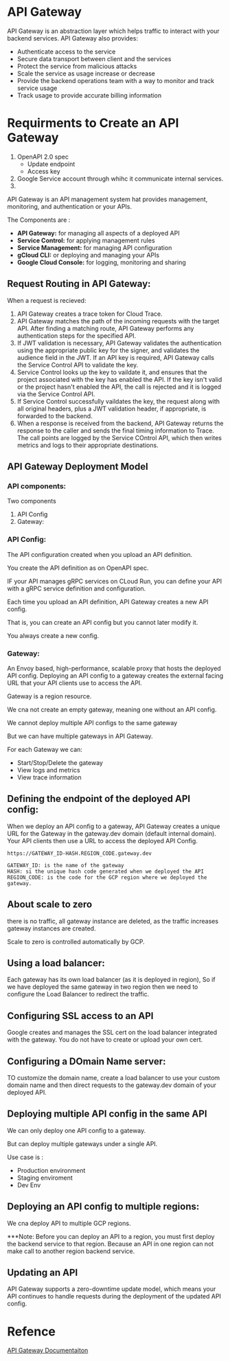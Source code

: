 # API Gateway
API Gateway is an abstraction layer which helps traffic to interact with your backend services.
API Gateway also provides:
 - Authenticate access to the service
 - Secure data transport between client and the services
 - Protect the service from malicious attacks
 - Scale the service as usage increase or decrease
 - Provide the backend operations team with a way to monitor and track service usage
 - Track usage to provide accurate billing information

# Requirments to Create an API Gateway
 1. OpenAPI 2.0 spec
    - Update endpoint 
    - Access key
 2. Google Service account through whihc it communicate internal services.
 3. 

API Gateway is an API management system hat provides management, monitoring, and authentication or your APIs.

The Components are :
- **API Gateway:** for managing all aspects of a deployed API
- **Service Control:** for applying management rules
- **Service Management:** for managing API configuration
- **gCloud CLI:** or deploying and managing your APIs
- **Google Cloud Console:** for logging, monitoring and sharing

## Request Routing in API Gateway:
When a request is recieved:

1. API Gateway creates a trace token for Cloud Trace.
2. API Gateway matches the path of the incoming requests with the target API. After finding a matching route, API Gateway performs any authentication steps for the specified API.
3. If JWT validation is necessary, API Gateway validates the authentication using the appropriate public key for the signer, and validates the audience field in the JWT. If an API key is required, API Gateway calls the Service Control API to validate the key.
4. Service Control looks up the key to vaildate it, and ensures that the project associated with the key has enabled the API. If the key isn't valid or the project hasn't enabled the API, the call is rejected and it is logged via the Service Control API.
5. If Service Control successfully vaildates the key, the request along with all original headers, plus a JWT validation header, if appropriate, is forwarded to the backend.
6. When a response is received from the backend, API Gateway returns the response to the caller and sends the final timing information to Trace.
The call points are logged by the Service COntrol API, which then writes metrics and logs to their appropriate destinations.

## API Gateway Deployment Model
### API components:
Two components
1. API Config
2. Gateway:

### API Config:
The API configuration created when you upload an API definition. 

You create the API definition as on OpenAPI spec.

IF your API manages gRPC services on CLoud Run, you can define your API with a gRPC service definition and configuration.

Each time you upload an API definition, API Gateway creates a new API config.

That is, you can create an API config but you cannot later modify it.

You always create a new config.

### Gateway:
An Envoy based, high-performance, scalable proxy that hosts the deployed API config. Deploying an API config to a gateway creates the external facing URL that your API clients use to access the API.

Gateway is a region resource.

We cna not create an empty gateway, meaning one without an API config.

We cannot deploy multiple API configs to the same gateway

But we can have multiple gateways in API Gateway.

For each Gateway we can:
- Start/Stop/Delete the gateway
- View logs and metrics
- View trace information

## Defining the endpoint of the deployed API config:
When we deploy an API config to a gateway, API Gateway creates a unique URL for the Gateway in the gateway.dev domain (default internal domain). Your API clients then use a URL to access the deployed API Config.
```
https://GATEWAY_ID-HASH.REGION_CODE.gateway.dev

GATEWAY_ID: is the name of the gateway
HASH: si the unique hash code generated when we deployed the API
REGION_CODE: is the code for the GCP region where we deployed the gateway.
```
## About scale to zero
there is no traffic, all gateway instance are deleted, as the traffic increases gateway instances are created.

Scale to zero is controlled automatically by GCP.

## Using a load balancer:
Each gateway has its own load balancer (as it is deployed in region), So if we have deployed the same gateway in two region then we need to configure the Load Balancer to redirect the traffic.


## Configuring SSL access to an API
Google creates and manages the SSL cert on the load balancer integrated with the gateway. You do not have to create or upload your own cert.

## Configuring a DOmain Name server:
TO customize the domain name, create a load balancer to use your custom domain name and then direct requests to the gateway.dev domain of your deployed API.

## Deploying multiple API config in the same API

We can only deploy one API config to a gateway.

But can deploy multiple gateways under a single API.

Use case is :
- Production environment
- Staging enviroment
- Dev Env

## Deploying an API config to multiple regions:
We cna deploy API to multiple GCP regions.

***Note: Before you can deploy an API to a region, you must first deploy the backend service to that region. Because an API in one region can not make call to another region backend service.
## Updating an API
API Gateway supports a zero-downtime update model, which means your API continues to handle requests during the deployment of the updated API config.


# Refence 
[API Gateway Documentaiton](https://cloud.google.com/api-gateway/docs/concepts)
